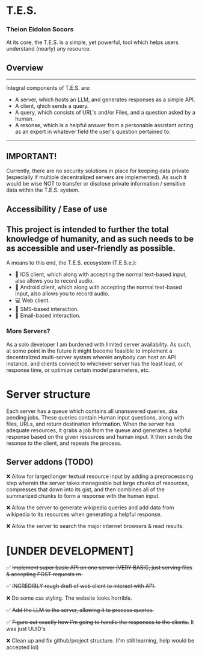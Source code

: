 # T.E.S.

### Theion Eidolon Socors 

At its core, the T.E.S. is a simple, yet powerful, tool which helps users understand (nearly) any resource.

## Overview
---
Integral components of T.E.S. are:
- A server, which hosts an LLM, and generates responses as a simple API.
- A client, qhich sends a query.
- A query, which consists of URL's and/or Files, and a question asked by a human.
- A resonse, which is a helpful answer from a personable assistant acting as an expert in whatever field the user's question pertained to.
---

## IMPORTANT!
Currently, there are no security solutions in place for keeping data private (especially if multiple decentralized servers are implemented). 
As such it would be wise NOT to transfer or disclose private information / sensitive data within the T.E.S. system.

## Accessibility / Ease of use
This project is intended to further the total knowledge of humanity, and as such needs to be as accessible and user-friendly as possible.
---
A means to this end, the T.E.S. ecosystem (T.E.S.e.):
- 📱 IOS client, which along with accepting the normal text-based input, also allows you to record audio.
- 📱 Android client, which along with accepting the normal text-based input, also allows you to record audio.
- 💻 Web client. 
- 💬 SMS-based interaction.
- 📧 Email-based interaction.

### More Servers?
As a solo developer I am burdened with limited server availability. As such, at some point in the future it might become feasible to implement a decentralized multi-server system wherein anybody can host an API instance, and clients connect to whichever server has the least load, or response time, or optimize certain model parameters, etc.


# Server structure
Each server has a queue which contains all unanswered queries, aka pending jobs. These queries contain Human input questions, along with files, URLs, and return destination information.
When the server has adequate resources, it grabs a job from the queue and generates a helpful response based on the given resources and human input. It then sends the resonse to the client, and repeats the process.

## Server addons (TODO)
❌ Allow for larger/longer textual resource input by adding a  preprocesssing step wherein the server takes manageable but large chunks of resources, compresses that down into its gist, and then combines all of the summarized chunks to form a response with the human input.

❌ Allow the server to generate wikipedia queries and add data from wikipedia to its resources when generating a helpful response.

❌ Allow the server to search the major internet browsers & read results.

# [UNDER DEVELOPMENT]
✅ ~~Implement super basic API on one server (VERY BASIC, just serving files & accepting POST requests rn.~~

✅ ~~INCREDIBLY rough draft of web client to interact with API.~~

❌ Do some css styling. The website looks horrible.

✅ ~~Add the LLM to the server, allowing it to process queries.~~

✅ ~~Figure out exactly how I'm going to handle the responses to the clients.~~ It was just UUID's 

❌ Clean up and fix github/project structure. (I'm still learning, help would be accepted lol)

